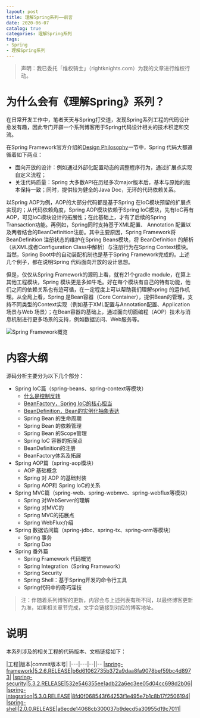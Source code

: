 ```yaml
---
layout: post
title: 理解Spring系列——前言
date: 2020-06-07
catalog: true
categories: 理解Spring系列
tags: 
- Spring
- 理解Spring系列
---
```



> 声明：我已委托「维权骑士」（rightknights.com）为我的文章进行维权行动。

# 为什么会有《理解Spring》系列？ 

在日常开发工作中，笔者天天与Spring打交道，发现Spring系列工程的代码设计愈发有趣，因此专门开辟一个系列博客用于Spring代码设计相关的技术积淀和交流。


在Spring Framework官方介绍的[Design Philosophy](https://docs.spring.io/spring/docs/current/spring-framework-reference/overview.html#overview-philosophy)一节中，Spring 代码大都遵循着如下两点：
- 面向开放的设计：例如通过外部化配置动态的调整程序行为，通过扩展点实现自定义流程；
- 关注代码质量：Spring 大多数API在历经多次major版本后，基本与原始的版本保持一致；同时，提供较为健全的Java Doc，无环的代码依赖关系。

以Spring AOP为例，AOP的大部分代码都是基于Spring 在IoC模块预留的扩展点实现的；从代码依赖角度，Spring AOP模块依赖于Spring IoC模块，先有IoC再有AOP，可见IoC模块设计的拓展性；在此基础上，才有了后续的Spring Transaction功能。再例如，Spring同时支持基于XML配置、 Annotation 配置以及两者结合的BeanDefinition注册。其中主要原因，Spring Framework将 BeanDefinition 注册状态的维护在Spring Beans模块，将 BeanDefinition 的解析（从XML或者Configuration Class中解析）与注册行为在Spring Context模块。当然，Spring Boot中的自动装配机制也是基于Spring Framework完成的。上述几个例子，都在说明Spring 代码面向开放的设计思想。

但是，仅仅从Spring Framework的源码上看，就有21个gradle module，在算上其他工程模块，Spring 模块更是多如牛毛。好在每个模块有自己的特有功能，他们之间的依赖关系也有迹可循，在一定程度上可以帮助我们理解spring 的运作机理。从全局上看，Spring 是Bean容器（Core Container），提供Bean的管理，支持不同类型的Context实现（例如基于XML配置与Annotation配置、Application场景与Web 场景）；在Bean容器的基础上，通过面向切面编程（AOP）技术与消息机制进行更多场景的支持，例如数据访问、Web服务等。

![Spring Framework概览](https://docs.spring.io/spring/docs/4.0.x/spring-framework-reference/html/images/spring-overview.png)


# 内容大纲
源码分析主要分为以下几个部分：

- Spring IoC篇（spring-beans、spring-context等模块）
    - [什么是控制反转](/2020/06/14/What-is-the-inversion-of-control/)
    - [BeanFactory，Spring IoC的核心担当](/2020/07/14/BeanFactory-in-Spring/)
    - [BeanDefinition，Bean的实例化抽象表达](/2020/07/26/BeanDefinition-in-Spring-Framework/)
    - Spring Bean 的生命周期
    - Spring Bean 的依赖管理
    - Spring Bean 的Scope管理
    - Spring IoC 容器的拓展点
    - BeanDefinition的注册
    - BeanFactory体系及拓展
- Spring AOP篇（spring-aop模块）
    - AOP 基础概念
    - Spring 对 AOP 的基础封装
    - Spring AOP和 Spring IoC的关系
- Spring MVC篇（spring-web、spring-webmvc、spring-webflux等模块）
    - Spring 对WebServer的理解
    - Spring 对MVC的
    - Spring MVC的拓展点
    - Spring WebFlux介绍
- Spring 数据访问篇（spring-jdbc、spring-tx、spring-orm等模块）
    - Spring 事务
    - Spring Dao
- Spring 番外篇
    - Spring Framework 代码概览
    - Spring Integration（Spring Framework）
    - Spring Security
    - Spring Shell：基于Spring开发的命令行工具
    - Spring代码中的奇巧淫技

> 注：伴随着系列博客的更新，内容会与上述列表有所不同，以最终博客更新为准，如果相关章节完成，文字会链接到对应的博客地址。

# 说明

本系列涉及的相关工程的代码版本、文档链接如下：

|工程|版本|commit版本号|
|---|---|--||--
|[spring-framework](https://github.com/spring-projects/spring-framework)|[5.2.6.RELEASE](https://docs.spring.io/spring/docs/5.2.6.RELEASE/spring-framework-reference/)|[b6d61062735b372a9daa8fa9078bef59bc4d8973](https://github.com/spring-projects/spring-framework/commit/b6d61062735b372a9daa8fa9078bef59bc4d8973)|
|[spring-security](https://github.com/spring-projects/spring-security)|[5.3.2.RELEASE](https://docs.spring.io/spring-security/site/docs/5.3.2.RELEASE/reference/html5/)|[532e546355ee1adb22a6ec3ee05d04cc698d2b06](https://github.com/spring-projects/spring-security/commit/532e546355ee1adb22a6ec3ee05d04cc698d2b06)|
|[spring-integration](https://github.com/spring-projects/spring-integration)|[5.3.0.RELEASE](https://docs.spring.io/spring-integration/docs/5.3.0.RELEASE/reference/html/)|[8fd0f068543f64253f1e495e7b1c8b17f2506194](https://github.com/spring-projects/spring-integration/commit/8fd0f068543f64253f1e495e7b1c8b17f2506194)|
|[spring-shell](https://github.com/spring-projects/spring-shell)|[2.0.0.RELEASE](https://docs.spring.io/spring-shell/docs/2.0.0.RELEASE/reference/htmlsingle)|[a6ecde14068cb300037b9decd5a30955d19c7011](https://github.com/spring-projects/spring-shell/commit/a6ecde14068cb300037b9decd5a30955d19c7011)|
